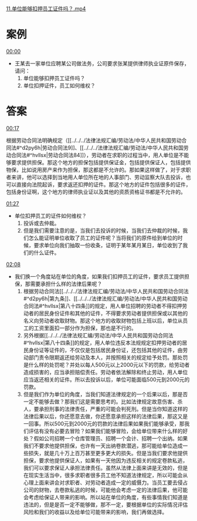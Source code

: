 [11.单位能够扣押员工证件吗？.mp4](file:///E:%5C法律实务%5CA314【游本春】【20小时200讲】劳动纠纷维权指南及企业风控管控宝典（200讲劳动合同签订法律风险防范与合规管理）%5C11.单位能够扣押员工证件吗？.mp4)
# 案例
[00:00](file:///E:%5C法律实务%5CA314【游本春】【20小时200讲】劳动纠纷维权指南及企业风控管控宝典（200讲劳动合同签订法律风险防范与合规管理）%5C11.单位能够扣押员工证件吗？.mp4#t=00:00)
- 王某去一家单位应聘某公司做法务，公司要求张某提供律师执业证原件保存，请问：
	1. 单位能够扣押员工证件吗？
	2. 单位扣押证件，员工如何维权？
# 答案
[00:17](file:///E:/%5C%E6%B3%95%E5%BE%8B%E5%AE%9E%E5%8A%A1%5CA314%E3%80%90%E6%B8%B8%E6%9C%AC%E6%98%A5%E3%80%91%E3%80%9020%E5%B0%8F%E6%97%B6200%E8%AE%B2%E3%80%91%E5%8A%B3%E5%8A%A8%E7%BA%A0%E7%BA%B7%E7%BB%B4%E6%9D%83%E6%8C%87%E5%8D%97%E5%8F%8A%E4%BC%81%E4%B8%9A%E9%A3%8E%E6%8E%A7%E7%AE%A1%E6%8E%A7%E5%AE%9D%E5%85%B8%EF%BC%88200%E8%AE%B2%E5%8A%B3%E5%8A%A8%E5%90%88%E5%90%8C%E7%AD%BE%E8%AE%A2%E6%B3%95%E5%BE%8B%E9%A3%8E%E9%99%A9%E9%98%B2%E8%8C%83%E4%B8%8E%E5%90%88%E8%A7%84%E7%AE%A1%E7%90%86%EF%BC%89%5C11.%E5%8D%95%E4%BD%8D%E8%83%BD%E5%A4%9F%E6%89%A3%E6%8A%BC%E5%91%98%E5%B7%A5%E8%AF%81%E4%BB%B6%E5%90%97%EF%BC%9F.mp4#t=17.79755)

根据劳动合同法明确规定（[[../../../法律法规汇编/劳动法/中华人民共和国劳动合同法#^d2py6h|劳动合同法9]]、[[../../../法律法规汇编/劳动法/中华人民共和国劳动合同法#^hvllsx|劳动合同法84]]），劳动者在求职的过程当中，用人单位是不能够要求提供担保。那这个地方的担保包括提供保证金，包括提供保证人，包括提供物保，比如说用房产来作为担保，那这都是不允许的。那如果这样做了，对于求职者来讲，他可以选择到当地用人单位所在地的人事部门、劳动监察大队去投诉，也可以直接向法院起诉，要求返还扣押的证件。那这个地方的证件包括很多的证件，包括身份证啊，这个地方的律师执业证以及其他的资质资格证书都是不允许的。

[01:27](file:///E:%5C法律实务%5CA314【游本春】【20小时200讲】劳动纠纷维权指南及企业风控管控宝典（200讲劳动合同签订法律风险防范与合规管理）%5C11.单位能够扣押员工证件吗？.mp4#t=01:27)

- 单位扣押员工的证件如何维权？
	1. 投诉或去仲裁。
	2. 但是我们需要注意的是，当我们去投诉的时候，当我们去仲裁的时候，我们怎么能证明单位收取了员工的证件呢？当将我们的原件给到单位的时候，要求单位向我们抽取一份收条，证明于某年某月某日，单位收到了我们的什么证件。

[02:08](file:///E:/%5C%E6%B3%95%E5%BE%8B%E5%AE%9E%E5%8A%A1%5CA314%E3%80%90%E6%B8%B8%E6%9C%AC%E6%98%A5%E3%80%91%E3%80%9020%E5%B0%8F%E6%97%B6200%E8%AE%B2%E3%80%91%E5%8A%B3%E5%8A%A8%E7%BA%A0%E7%BA%B7%E7%BB%B4%E6%9D%83%E6%8C%87%E5%8D%97%E5%8F%8A%E4%BC%81%E4%B8%9A%E9%A3%8E%E6%8E%A7%E7%AE%A1%E6%8E%A7%E5%AE%9D%E5%85%B8%EF%BC%88200%E8%AE%B2%E5%8A%B3%E5%8A%A8%E5%90%88%E5%90%8C%E7%AD%BE%E8%AE%A2%E6%B3%95%E5%BE%8B%E9%A3%8E%E9%99%A9%E9%98%B2%E8%8C%83%E4%B8%8E%E5%90%88%E8%A7%84%E7%AE%A1%E7%90%86%EF%BC%89%5C11.%E5%8D%95%E4%BD%8D%E8%83%BD%E5%A4%9F%E6%89%A3%E6%8A%BC%E5%91%98%E5%B7%A5%E8%AF%81%E4%BB%B6%E5%90%97%EF%BC%9F.mp4#t=128.238211)

- 我们换一个角度站在单位的角度，如果我们扣押员工的证件，要求员工提供担保，那需要承担什么样的法律后果呢？
	1. 根据劳动合同法[[../../../法律法规汇编/劳动法/中华人民共和国劳动合同法#^d2py6h|第九条]]、[[../../../法律法规汇编/劳动法/中华人民共和国劳动合同法#^hvllsx|第八十四条]]的规定，用人单位招聘的劳动者不得扣押劳动者的居民身份证件和其他的证件，不得要求劳动者提供担保或以其他的名义向劳动者收取财物。那这个地方的收取财物包括上班以后，单位从员工的工资里面扣一部分作为担保，那也是不行的。
	2. 另外根据[[../../../法律法规汇编/劳动法/中华人民共和国劳动合同法#^hvllsx|第八十四条]]的规定，用人单位违反本法规规定扣押劳动者的居民身份证等证件的，不仅仅是包括居民身份证，还包括其他的证件，由劳动部门责令限期返还给劳动及本人，并按照相关的规定给予处罚。那处罚是什么样的处罚呢？并处以每人500元以上2000元以下的罚款，给劳动者造成损害的，应当承担赔偿责任。劳动者依法解除和终止劳动，用人单位应当返还相关的证件。所以去投诉以后，单位可能面临500元到2000元的罚款。
	3. 但是我们作为单位的角度，当我们知道法律规定的一个后果以后，那是否一定不能够去做？那我们这是需要思考的。比如法律规定故意伤害、杀人，要承担刑事的法律责任，严重的可能会判死刑。但是当你知道这样的法律后果以后，你还愿意去做，你还愿意承担这样的法律后果，那这又是一回事。所以500元到2000元的罚款的法律后果如果我们能够承受，那我们评估有没有必要去冒险？如果我们能够冒险，会给单位带来什么样的好处？假如公司招聘一个仓库管理员、招聘一个会计、招聘一个出纳。如果我们不要求他提供担保，也许有一天出纳卷款潜逃，那可能给单位造成一些损失，就是几十万上百万甚至更多更大的损失。但是当我们要求他提供担保，要求他提供保证人，如果有一天他因为违反相关的规定卷款私逃，我们可以要求保证人承担法律责任。虽然从法律上面来讲是无效的，但是在现实生活当中，很多求职者很多员工他不知道法律规定，所以可能会从心理上面来讲会对求职者、对劳动者造成一定的威慑力。当员工要去侵占公司的财物，去卷款私逃的时候，可能他会考虑一定的法律后果，他可能会考虑给保证人带来的影响。所以站在单位的角度，有些事情我们知道是违法的，但是是否一定不能够做，那不一定，要根据单位的实际情况评估风险和我们的收益以及给单位可能带来的影响，我们再做选择。
